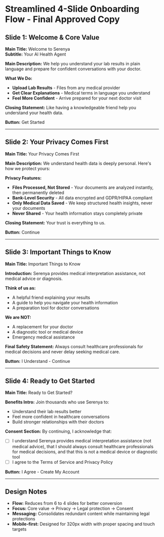 # Streamlined 4-Slide Onboarding Flow - Final Approved Copy

## Slide 1: Welcome & Core Value

**Main Title:** Welcome to Serenya  
**Subtitle:** Your AI Health Agent

**Main Description:** We help you understand your lab results in plain language and prepare for confident conversations with your doctor.

**What We Do:**
- **Upload Lab Results** - Files from any medical provider
- **Get Clear Explanations** - Medical terms in language you understand  
- **Feel More Confident** - Arrive prepared for your next doctor visit

**Closing Statement:** Like having a knowledgeable friend help you understand your health data.

**Button:** Get Started

---

## Slide 2: Your Privacy Comes First

**Main Title:** Your Privacy Comes First

**Main Description:** We understand health data is deeply personal. Here's how we protect yours:

**Privacy Features:**
- **Files Processed, Not Stored** - Your documents are analyzed instantly, then permanently deleted
- **Bank-Level Security** - All data encrypted and GDPR/HIPAA compliant
- **Only Medical Data Saved** - We keep structured health insights, never your documents
- **Never Shared** - Your health information stays completely private

**Closing Statement:** Your trust is everything to us.

**Button:** Continue

---

## Slide 3: Important Things to Know

**Main Title:** Important Things to Know

**Introduction:** Serenya provides medical interpretation assistance, not medical advice or diagnosis.

**Think of us as:**
- A helpful friend explaining your results
- A guide to help you navigate your health information
- A preparation tool for doctor conversations

**We are NOT:**
- A replacement for your doctor
- A diagnostic tool or medical device
- Emergency medical assistance

**Final Safety Statement:** Always consult healthcare professionals for medical decisions and never delay seeking medical care.

**Button:** I Understand - Continue

---

## Slide 4: Ready to Get Started

**Main Title:** Ready to Get Started?

**Benefits Intro:** Join thousands who use Serenya to:
- Understand their lab results better
- Feel more confident in healthcare conversations
- Build stronger relationships with their doctors

**Consent Section:** By continuing, I acknowledge that:
- [ ] I understand Serenya provides medical interpretation assistance (not medical advice), that I should always consult healthcare professionals for medical decisions, and that this is not a medical device or diagnostic tool
- [ ] I agree to the Terms of Service and Privacy Policy

**Button:** I Agree - Create My Account

---

## Design Notes

- **Flow:** Reduces from 6 to 4 slides for better conversion
- **Focus:** Core value → Privacy → Legal protection → Consent
- **Messaging:** Consolidates redundant content while maintaining legal protections
- **Mobile-first:** Designed for 320px width with proper spacing and touch targets